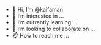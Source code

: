 - 👋 Hi, I’m @kaifaman
- 👀 I’m interested in ...
- 🌱 I’m currently learning ...
- 💞️ I’m looking to collaborate on ...
- 📫 How to reach me ...

<!---
kaifaman/kaifaman is a ✨ special ✨ repository because its `README.md` (this file) appears on your GitHub profile.
You can click the Preview link to take a look at your changes.
--->
